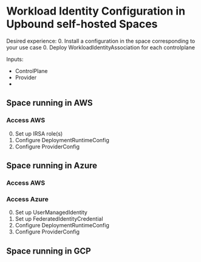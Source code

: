 # Workload Identity Configuration in Upbound self-hosted Spaces

Desired experience:
0. Install a configuration in the space corresponding to your use case
0. Deploy WorkloadIdentityAssociation for each controlplane 

Inputs:
- ControlPlane
- Provider
-


## Space running in AWS
### Access AWS
0. Set up IRSA role(s)
0. Configure DeploymentRuntimeConfig
0. Configure ProviderConfig

## Space running in Azure
### Access AWS

### Access Azure
0. Set up UserManagedIdentity
0. Set up FederatedIdentityCredential
0. Configure DeploymentRuntimeConfig
0. Configure ProviderConfig

## Space running in GCP
